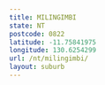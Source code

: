 ```yaml
---
title: MILINGIMBI
state: NT
postcode: 0822
latitude: -11.75841975
longitude: 130.6254299
url: /nt/milingimbi/
layout: suburb
---
```

